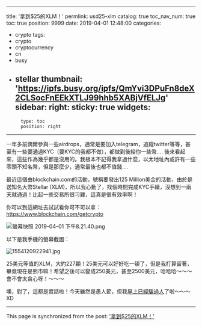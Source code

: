 
---
title: '拿到$25的XLM！'
permlink: usd25-xlm
catalog: true
toc_nav_num: true
toc: true
position: 9999
date: 2019-04-01 12:48:00
categories:
- crypto
tags:
- crypto
- cryptocurrency
- cn
- busy
- stellar
thumbnail: 'https://ipfs.busy.org/ipfs/QmYvi3DPuFn8deX2CLSocFnEEkXTLJ99hhb5XABjVfELJg'
sidebar:
    right:
        sticky: true
widgets:
    -
        type: toc
        position: right
---


一年多前偶爾參與一些airdrops，通常是要加入telegram，追蹤twitter等等，甚至有一些要通過KYC（要KYC的我都不做），都做到後給你一些幣.... 後來看起來，這些作為幾乎都是沒用的。我根本不記得我拿過什麼，以太地址內或許有一些零頭不知名幣，但是那麼少，通常最後也都不值錢....

最近這個由blockchain.com的活動，號稱要發出125 Million美金的活動，由於是送知名大幣Stellar (XLM)，所以我心動了，找個時間完成KYC手續，沒想到一兩天就通過！比起一些交易所很刁難，這真是很有效率啊！

你可以到這網址去試試看你可不可以拿：https://www.blockchain.com/getcrypto

![螢幕快照 2019-04-01 下午8.21.40.png](https://ipfs.busy.org/ipfs/QmYvi3DPuFn8deX2CLSocFnEEkXTLJ99hhb5XABjVfELJg)

以下是我手機的螢幕截圖：

![1554120922941.jpg](https://ipfs.busy.org/ipfs/QmXjz8RyjbEx2JfEwN6gdPuEGL1buZy7LtUSxr3DCko8MC)

25美元等值的XLM，大約227顆！25美元可以好好吃一頓了，但是我打算留著，畢竟現在是熊市嘛！希望之後可以變成250美元，甚至2500美元，哈哈哈～～～會不會太貪心呀！～～～

噢，對了，這都是實話啦！今天雖然是愚人節，但我[早上已經騙過人](https://steemit.com/cn/@deanliu/2unrec)了啦～～～ XD



- - -

This page is synchronized from the post: ['拿到$25的XLM！'](https://steemit.com/@deanliu/usd25-xlm)
